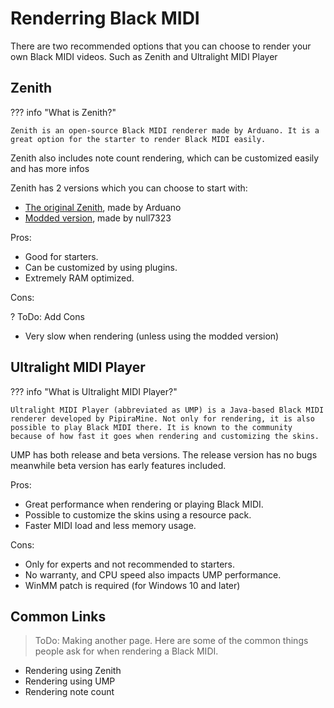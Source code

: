 # Renderring Black MIDI

There are two recommended options that you can choose to render your own Black MIDI videos. Such as Zenith and Ultralight MIDI Player

## Zenith

??? info "What is Zenith?"

    Zenith is an open-source Black MIDI renderer made by Arduano. It is a great option for the starter to render Black MIDI easily.

Zenith also includes note count rendering, which can be customized easily and has more infos

Zenith has 2 versions which you can choose to start with:

-   [The original Zenith](https://github.com/arduano/Zenith-MIDI), made by Arduano
-   [Modded version](https://github.com/null7323/Zenith-MIDI-Modded), made by null7323

Pros:

- Good for starters.
- Can be customized by using plugins.
- Extremely RAM optimized.

Cons:

? ToDo: Add Cons

- Very slow when rendering (unless using the modded version)

## Ultralight MIDI Player

??? info "What is Ultralight MIDI Player?"

    Ultralight MIDI Player (abbreviated as UMP) is a Java-based Black MIDI renderer developed by PipiraMine. Not only for rendering, it is also possible to play Black MIDI there. It is known to the community because of how fast it goes when rendering and customizing the skins.

UMP has both release and beta versions. The release version has no bugs meanwhile beta version has early features included. 

Pros:

- Great performance when rendering or playing Black MIDI.
- Possible to customize the skins using a resource pack.
- Faster MIDI load and less memory usage.

Cons:

- Only for experts and not recommended to starters.
- No warranty, and CPU speed also impacts UMP performance.
- WinMM patch is required (for Windows 10 and later)

## Common Links

> ToDo: Making another page.
Here are some of the common things people ask for when rendering a Black MIDI.

-   Rendering using Zenith
-   Rendering using UMP
-   Rendering note count
